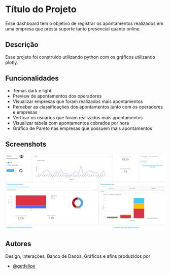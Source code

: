 
# Título do Projeto

Esse dashboard tem o objetivo de registrar os apontamentos realizados em uma empresa que presta suporte tanto presencial quanto online.


## Descrição

Esse projeto foi construído utilizando python com os gráficos utilizando plotly. 


## Funcionalidades

- Temas dark e light
- Preview de apontamentos dos operadores
- Visualizar empresas que foram realizados mais apontamentos
- Perceber as classificações dos apontamentos junto com os operadores e empresas
- Verficar os usuários que foram realizados mais apontamentos
- Visualizar tabela com apontamentos cobrados por hora
- Gráfico de Pareto nas empresas que possuem mais apontamentos


## Screenshots


![dash](https://github.com/getfelipe/Dashboard-Apontamentos/blob/main/dash-apontamentos.png)

## Autores

Design, Interações, Banco de Dados, Gráficos e afins produzidos por
- [@getfelipe](https://github.com/getfelipe)

